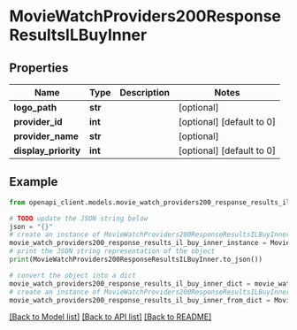 # MovieWatchProviders200ResponseResultsILBuyInner


## Properties

Name | Type | Description | Notes
------------ | ------------- | ------------- | -------------
**logo_path** | **str** |  | [optional] 
**provider_id** | **int** |  | [optional] [default to 0]
**provider_name** | **str** |  | [optional] 
**display_priority** | **int** |  | [optional] [default to 0]

## Example

```python
from openapi_client.models.movie_watch_providers200_response_results_il_buy_inner import MovieWatchProviders200ResponseResultsILBuyInner

# TODO update the JSON string below
json = "{}"
# create an instance of MovieWatchProviders200ResponseResultsILBuyInner from a JSON string
movie_watch_providers200_response_results_il_buy_inner_instance = MovieWatchProviders200ResponseResultsILBuyInner.from_json(json)
# print the JSON string representation of the object
print(MovieWatchProviders200ResponseResultsILBuyInner.to_json())

# convert the object into a dict
movie_watch_providers200_response_results_il_buy_inner_dict = movie_watch_providers200_response_results_il_buy_inner_instance.to_dict()
# create an instance of MovieWatchProviders200ResponseResultsILBuyInner from a dict
movie_watch_providers200_response_results_il_buy_inner_from_dict = MovieWatchProviders200ResponseResultsILBuyInner.from_dict(movie_watch_providers200_response_results_il_buy_inner_dict)
```
[[Back to Model list]](../README.md#documentation-for-models) [[Back to API list]](../README.md#documentation-for-api-endpoints) [[Back to README]](../README.md)


